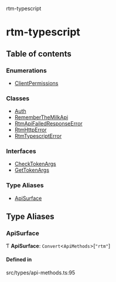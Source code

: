rtm-typescript

# rtm-typescript

## Table of contents

### Enumerations

- [ClientPermissions](enums/ClientPermissions.md)

### Classes

- [Auth](classes/Auth.md)
- [RememberTheMilkApi](classes/RememberTheMilkApi.md)
- [RtmApiFailedResponseError](classes/RtmApiFailedResponseError.md)
- [RtmHttpError](classes/RtmHttpError.md)
- [RtmTypescriptError](classes/RtmTypescriptError.md)

### Interfaces

- [CheckTokenArgs](interfaces/CheckTokenArgs.md)
- [GetTokenArgs](interfaces/GetTokenArgs.md)

### Type Aliases

- [ApiSurface](README.md#apisurface)

## Type Aliases

### ApiSurface

Ƭ **ApiSurface**: `Convert`\<`ApiMethods`\>[``"rtm"``]

#### Defined in

src/types/api-methods.ts:95
